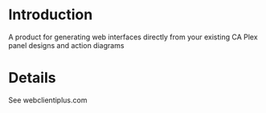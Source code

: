 # Introduction #

A product for generating web interfaces directly from your existing CA Plex panel designs and action diagrams


# Details #

See webclientiplus.com